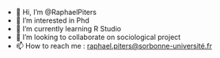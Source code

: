 - 👋 Hi, I’m @RaphaelPiters
- 👀 I’m interested in Phd
- 🌱 I’m currently learning R Studio
- 💞️ I’m looking to collaborate on sociological project
- 📫 How to reach me : raphael.piters@sorbonne-université.fr

<!---
RaphaelPiters/RaphaelPiters is a ✨ special ✨ repository because its `README.md` (this file) appears on your GitHub profile.
You can click the Preview link to take a look at your changes.
--->
